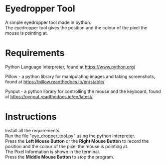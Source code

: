 # Eyedropper Tool

A simple eyedropper tool made in python.  
The eyedropper tool gives the position and the colour of the pixel the mouse is pointing at.

# Requirements

Python Language Interpreter, found at <https://www.python.org/>

Pillow - a python library for manipulating images and taking screenshots, found at <https://pillow.readthedocs.io/en/stable/>

Pynput - a python library for controlling the mouse and the keyboard, found at <https://pynput.readthedocs.io/en/latest/>

# Instructions

Install all the requirements.  
Run the file "eye_dropper_tool.py" using the python interpreter.  
Press the **Left Mouse Button** or the **Right Mouse Button** to record the position and the colour of the pixel the mouse is pointing at.  
The Pixel Information is shown in the terminal.  
Press the **Middle Mouse Button** to stop the program.